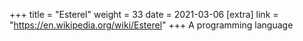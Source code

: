+++
title = "Esterel"
weight = 33
date = 2021-03-06
[extra]
link = "https://en.wikipedia.org/wiki/Esterel"
+++
A programming language

